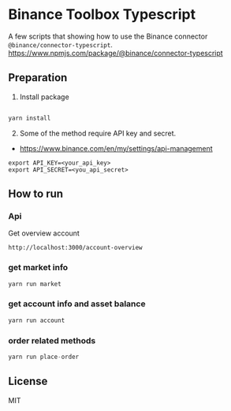 # Binance Toolbox Typescript

A few scripts that showing how to use the Binance connector `@binance/connector-typescript`.
https://www.npmjs.com/package/@binance/connector-typescript
## Preparation

1. Install package

```typescript

yarn install

```

2. Some of the method require API key and secret.
- https://www.binance.com/en/my/settings/api-management
```shell
export API_KEY=<your_api_key>
export API_SECRET=<you_api_secret>
```


## How to run

### Api
Get overview account
```
http://localhost:3000/account-overview
```
### get market info

```typescript
yarn run market

```
### get account info and asset balance

```typescript
yarn run account
```

### order related methods

```typescript
yarn run place-order
```
## License
MIT